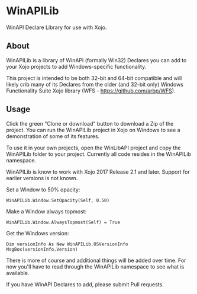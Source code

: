 # WinAPILib
WinAPI Declare Library for use with Xojo.

## About ##
WinAPILib is a library of WinAPI (formally Win32) Declares you can add to your Xojo projects to add Windows-specific functionality.

This project is intended to be both 32-bit and 64-bit compatible and will likely crib many of its Declares from the older (and 32-bit only) Windows Functionality Suite Xojo library (WFS - https://github.com/arbp/WFS).


## Usage ##
Click the green "Clone or download" button to download a Zip of the project. You can run the WinAPILib project in Xojo on Windows to see a demonstration of some of its features.

To use it in your own projects, open the WinLibAPI project and copy the WinAPILib folder to your project. Currently all code resides in the WinAPILib namespace.

WinAPILib is know to work with Xojo 2017 Release 2.1 and later. Support for earlier versions is not known.

Set a Window to 50% opacity:

    WinAPILib.Window.SetOpacity(Self, 0.50)
    
Make a Window always topmost:

    WinAPILib.Window.AlwaysTopmost(Self) = True
    
Get the Windows version:

    Dim versionInfo As New WinAPILib.OSVersionInfo
    MsgBox(versionInfo.Version)
    
There is more of course and additional things will be added over time. For now you'll have to read through the WinAPILib namespace to see what is available.

If you have WinAPI Declares to add, please submit Pull requests.